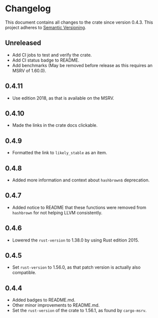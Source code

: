 # Changelog

This document contains all changes to the crate since version 0.4.3.
This project adheres to [Semantic Versioning](https://semver.org/spec/v2.0.0.html).

## Unreleased

- Add CI jobs to test and verify the crate.
- Add CI status badge to README.
- Add benchmarks (May be removed before release as this requires an MSRV of 1.60.0).

## 0.4.11

- Use edition 2018, as that is available on the MSRV.

## 0.4.10

- Made the links in the crate docs clickable.

## 0.4.9

- Formatted the link to `likely_stable` as an item.

## 0.4.8

- Added more information and context about `hashbrown`s deprecation.

## 0.4.7

- Added notice to README that these functions were removed from `hashbrown` for not helping LLVM consistently.

## 0.4.6

- Lowered the `rust-version` to 1.38.0 by using Rust edition 2015.

## 0.4.5

- Set `rust-version` to 1.56.0, as that patch version is actually also compatible.

## 0.4.4

- Added badges to README.md.
- Other minor improvements to README.md.
- Set the `rust-version` of the crate to 1.56.1, as found by `cargo-msrv`.
